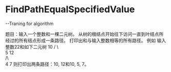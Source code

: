 # FindPathEqualSpecifiedValue
--Traning for algorithm

题目：输入一个整数和一棵二元树。
从树的根结点开始往下访问一直到叶结点所经过的所有结点形成一条路径。
打印出和与输入整数相等的所有路径。
例如 输入整数22和如下二元树
 10 
 / \  
 5  12  
 /\  
4  7
则打印出两条路径：10, 12和10, 5, 7。